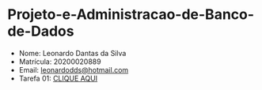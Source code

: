 # Projeto-e-Administracao-de-Banco-de-Dados

* Nome: Leonardo Dantas da Silva
* Matrícula: 20200020889
* Email: leonardodds@hotmail.com
* Tarefa 01: [CLIQUE AQUI](https://github.com/leonardodantas4/Projeto-e-Administracao-de-Banco-de-Dados/blob/bef398e24bdcd278015ee8d0c41f7e0ce7c19942/tarefas/t01/tarefa01.md)
